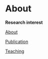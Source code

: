 # About 

**Research interest**

[About]( cv.html )


[Publication]( publication.html )


[Teaching]( teaching.html )
